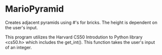 # MarioPyramid
Creates adjacent pyramids using #'s for bricks. The height is dependent on the user's input.

This program utilizes the Harvard CS50 Introdution to Python library <cs50.h> which includes the get_int(). This function takes the user's input of an integer.

